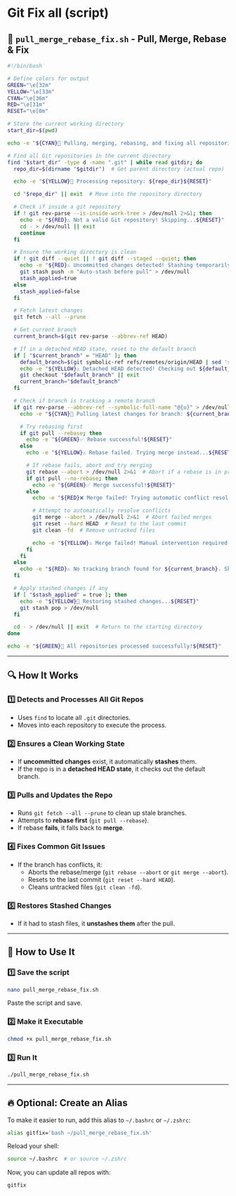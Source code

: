# Git Fix all (script)

## **📜 `pull_merge_rebase_fix.sh` - Pull, Merge, Rebase & Fix**

```bash
#!/bin/bash

# Define colors for output
GREEN="\e[32m"
YELLOW="\e[33m"
CYAN="\e[36m"
RED="\e[31m"
RESET="\e[0m"

# Store the current working directory
start_dir=$(pwd)

echo -e "${CYAN}🔄 Pulling, merging, rebasing, and fixing all repositories...${RESET}"

# Find all Git repositories in the current directory
find "$start_dir" -type d -name ".git" | while read gitdir; do
  repo_dir=$(dirname "$gitdir")  # Get parent directory (actual repo)

  echo -e "${YELLOW}📂 Processing repository: ${repo_dir}${RESET}"

  cd "$repo_dir" || exit  # Move into the repository directory

  # Check if inside a git repository
  if ! git rev-parse --is-inside-work-tree > /dev/null 2>&1; then
    echo -e "${RED}⚠️ Not a valid Git repository! Skipping...${RESET}"
    cd - > /dev/null || exit
    continue
  fi

  # Ensure the working directory is clean
  if ! git diff --quiet || ! git diff --staged --quiet; then
    echo -e "${RED}⚠️ Uncommitted changes detected! Stashing temporarily...${RESET}"
    git stash push -m "Auto-stash before pull" > /dev/null
    stash_applied=true
  else
    stash_applied=false
  fi

  # Fetch latest changes
  git fetch --all --prune

  # Get current branch
  current_branch=$(git rev-parse --abbrev-ref HEAD)

  # If in a detached HEAD state, reset to the default branch
  if [ "$current_branch" = "HEAD" ]; then
    default_branch=$(git symbolic-ref refs/remotes/origin/HEAD | sed 's@^refs/remotes/origin/@@')
    echo -e "${YELLOW}⚠️ Detached HEAD detected! Checking out ${default_branch}...${RESET}"
    git checkout "$default_branch" || exit
    current_branch="$default_branch"
  fi

  # Check if branch is tracking a remote branch
  if git rev-parse --abbrev-ref --symbolic-full-name "@{u}" > /dev/null 2>&1; then
    echo -e "${CYAN}🔄 Pulling latest changes for branch: ${current_branch}${RESET}"

    # Try rebasing first
    if git pull --rebase; then
      echo -e "${GREEN}✅ Rebase successful!${RESET}"
    else
      echo -e "${YELLOW}⚠️ Rebase failed. Trying merge instead...${RESET}"

      # If rebase fails, abort and try merging
      git rebase --abort > /dev/null 2>&1  # Abort if a rebase is in progress
      if git pull --no-rebase; then
        echo -e "${GREEN}✅ Merge successful!${RESET}"
      else
        echo -e "${RED}❌ Merge failed! Trying automatic conflict resolution...${RESET}"

        # Attempt to automatically resolve conflicts
        git merge --abort > /dev/null 2>&1  # Abort failed merges
        git reset --hard HEAD  # Reset to the last commit
        git clean -fd  # Remove untracked files

        echo -e "${YELLOW}⚠️ Merge failed! Manual intervention required.${RESET}"
      fi
    fi
  else
    echo -e "${RED}⚠️ No tracking branch found for ${current_branch}. Skipping...${RESET}"
  fi

  # Apply stashed changes if any
  if [ "$stash_applied" = true ]; then
    echo -e "${YELLOW}🔄 Restoring stashed changes...${RESET}"
    git stash pop > /dev/null
  fi

  cd - > /dev/null || exit  # Return to the starting directory
done

echo -e "${GREEN}🎉 All repositories processed successfully!${RESET}"
```

---

## **🔍 How It Works**

### **1️⃣ Detects and Processes All Git Repos**

- Uses `find` to locate all `.git` directories.
- Moves into each repository to execute the process.

### **2️⃣ Ensures a Clean Working State**

- If **uncommitted changes** exist, it automatically **stashes** them.
- If the repo is in a **detached HEAD state**, it checks out the default branch.

### **3️⃣ Pulls and Updates the Repo**

- Runs `git fetch --all --prune` to clean up stale branches.
- Attempts to **rebase first** (`git pull --rebase`).
- If rebase **fails**, it falls back to **merge**.

### **4️⃣ Fixes Common Git Issues**

- If the branch has conflicts, it:
    - Aborts the rebase/merge (`git rebase --abort` or `git merge --abort`).
    - Resets to the last commit (`git reset --hard HEAD`).
    - Cleans untracked files (`git clean -fd`).

### **5️⃣ Restores Stashed Changes**

- If it had to stash files, it **unstashes them** after the pull.

---

## **🚀 How to Use It**

### **1️⃣ Save the script**

```bash
nano pull_merge_rebase_fix.sh
```

Paste the script and save.

### **2️⃣ Make it Executable**

```bash
chmod +x pull_merge_rebase_fix.sh
```

### **3️⃣ Run It**

```bash
./pull_merge_rebase_fix.sh
```

---

## **🔥 Optional: Create an Alias**

To make it easier to run, add this alias to `~/.bashrc` or `~/.zshrc`:

```bash
alias gitfix='bash ~/pull_merge_rebase_fix.sh'
```

Reload your shell:

```bash
source ~/.bashrc  # or source ~/.zshrc
```

Now, you can update all repos with:

```bash
gitfix
```